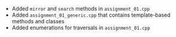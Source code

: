 - Added `mirror` and `search` methods in `assignment_01.cpp`
- Added `assignment_01_generic.cpp` that contains template-based methods and classes
- Added enumerations for traversals in `assignment_01.cpp`